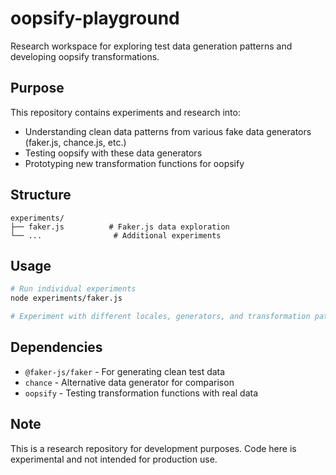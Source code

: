 # oopsify-playground

Research workspace for exploring test data generation patterns and developing oopsify transformations.

## Purpose

This repository contains experiments and research into:

- Understanding clean data patterns from various fake data generators (faker.js, chance.js, etc.)
- Testing oopsify with these data generators
- Prototyping new transformation functions for oopsify

## Structure

```
experiments/
├── faker.js          # Faker.js data exploration
└── ...                # Additional experiments
```

## Usage

```bash
# Run individual experiments
node experiments/faker.js

# Experiment with different locales, generators, and transformation patterns
```

## Dependencies

- `@faker-js/faker` - For generating clean test data
- `chance` - Alternative data generator for comparison
- `oopsify` - Testing transformation functions with real data

## Note

This is a research repository for development purposes. Code here is experimental and not intended for production use.
